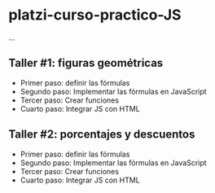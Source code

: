 # platzi-curso-practico-JS

...

## Taller #1: figuras geométricas

- Primer paso: definir las fórmulas
- Segundo paso: Implementar las fórmulas
en JavaScript
- Tercer paso: Crear funciones
- Cuarto paso: Integrar JS con HTML

## Taller #2: porcentajes y descuentos

- Primer paso: definir las fórmulas
- Segundo paso: Implementar las fórmulas
en JavaScript
- Tercer paso: Crear funciones
- Cuarto paso: Integrar JS con HTML
